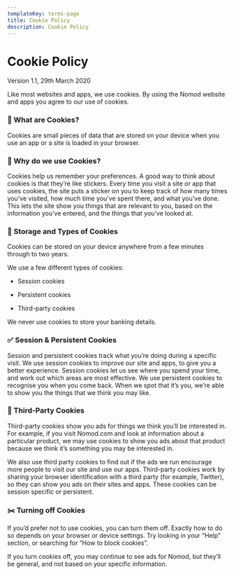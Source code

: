 ```yaml
---
templateKey: terms-page
title: Cookie Policy
description: Cookie Policy
---
```


# Cookie Policy

<span class="date">Version 1.1, 29th March 2020</span>

Like most websites and apps, we use cookies. By using the Nomod website and apps you agree to our use of cookies.

### 🍪 What are Cookies?

Cookies are small pieces of data that are stored on your device when you use an app or a site is loaded in your browser.

### 🤔 Why do we use Cookies?

Cookies help us remember your preferences. A good way to think about cookies is that they’re like stickers. Every time you visit a site or app that uses cookies, the site puts a sticker on you to keep track of how many times you’ve visited, how much time you’ve spent there, and what you’ve done. This lets the site show you things that are relevant to you, based on the information you’ve entered, and the things that you’ve looked at.

### 🤖 Storage and Types of Cookies

Cookies can be stored on your device anywhere from a few minutes through to two years.

We use a few different types of cookies:

- Session cookies

- Persistent cookies

- Third-party cookies

We never use cookies to store your banking details.

### ✅ Session & Persistent Cookies

Session and persistent cookies track what you’re doing during a specific visit. We use session cookies to improve our site and apps, to give you a better experience. Session cookies let us see where you spend your time, and work out which areas are most effective. We use persistent cookies to recognise you when you come back. When we spot that it’s you, we’re able to show you the things that we think you may like.

### 🤝 Third-Party Cookies

Third-party cookies show you ads for things we think you’ll be interested in. For example, if you visit Nomod.com and look at information about a particular product, we may use cookies to show you ads about that product because we think it’s something you may be interested in.

We also use third party cookies to find out if the ads we run encourage more people to visit our site and use our apps. Third-party cookies work by sharing your browser identification with a third party (for example, Twitter), so they can show you ads on their sites and apps. These cookies can be session specific or persistent.

### ✂️ Turning off Cookies

If you’d prefer not to use cookies, you can turn them off. Exactly how to do so depends on your browser or device settings. Try looking in your “Help” section, or searching for “How to block cookies”.

If you turn cookies off, you may continue to see ads for Nomod, but they’ll be general, and not based on your specific information.
